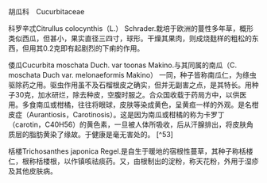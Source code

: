 胡瓜科　Cucurbitaceae

  

科罗辛忒Citrullus colocynthis（L.） Schrader.栽培于欧洲的蔓性多年草，概形类似西瓜，但甚小，果实直径三四寸，球形。干燥其果肉，则成烧麸样的粗松的东西，但用其0.2克即有起剧烈的下痢的作用。

倭瓜Cucurbita moschata Duch. var toonas Makino.与其同属的南瓜（C. moschata Duch var. melonaeformis Makino） 一同，种子皆称南瓜仁，为绦虫驱除药之用。驱虫作用虽不及石榴根皮之确实，但并无副害之点，是其特长。用种子30克，加水研烂，除去种皮，空腹时服之。合众国收载于药局方中，以供医用。多食南瓜或柑橘，往往将眼球，皮肤等染成黄色，呈黄疸一样的外观。是名柑皮症（Aurantiosis，Carotinosis）。这是因为南瓜或柑橘的称为卡罗丁（carotin，C40H56）的黄色素，一旦被人体所吸收，后从汗腺排出，将皮肤角质层的脂肪黄染了缘故。于健康是毫无害处的。 [^53]

栝楼Trichosanthes japonica Regel.是自生于暖地的宿根性蔓草，其种子称栝楼仁，根称栝楼根，以作镇咳祛痰药。又，由根制出的淀粉，称天花粉，外用于湿疹及其他皮肤病。